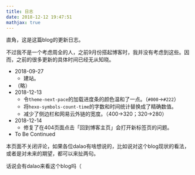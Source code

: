 ```yaml
---
title: 日志
date: 2018-12-12 19:47:51
mathjax: true
---
```

直角，这是这篇blog的更新日志。

不过我不是一个考虑周全的人，之前$9$月份搭起博客时，我并没有考虑到这些。因而，之前的很多更新的具体时间已经无从知晓。

- $\text{2018-09-27}$
  - 建站。
- （略）
- $\text{2018-12-13}$
  - 令`theme-next-pace`的加载进度条的颜色温和了一点。（`#000`->`#222`）
  - 将`hexo-symbols-count-time`的字数和时间统计替换成了精确数值。
  - 减少了侧边栏和网易云外链的宽度。（$400$->$320$；$320$->$280$）
- $\text{2018-12-14}$
  - 修复了在$404$页面点击「回到博客主页」会打开新标签页的问题。
- $\text{To Be Continued}$

本页面不关闭评论，如果各位dalao有啥想说的，比如说对这个blog现状的看法，或者是对未来的期望，都可以来扯两句。

话说会有dalao来看这个blog吗（
